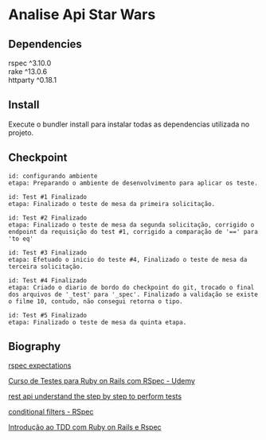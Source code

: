# Analise Api Star Wars

## Dependencies

rspec ^3.10.0<br />
rake ^13.0.6<br />
httparty ^0.18.1<br />

## Install

Execute o bundler install para instalar todas as dependencias utilizada no projeto.

## Checkpoint

```
id: configurando ambiente
etapa: Preparando o ambiente de desenvolvimento para aplicar os teste.

id: Test #1 Finalizado
etapa: Finalizado o teste de mesa da primeira solicitação.

id: Test #2 Finalizado
etapa: Finalizado o teste de mesa da segunda solicitação, corrigido o endpoint da requisição do test #1, corrigido a comparação de '==' para 'to eq'

id: Test #3 Finalizado
etapa: Efetuado o inicio do teste #4, Finalizado o teste de mesa da terceira solicitação.

id: Test #4 Finalizado
etapa: Criado o diario de bordo do checkpoint do git, trocado o final dos arquivos de '_test' para '_spec'. Finalizado a validação se existe o filme 10, contudo, não consegui retorna o tipo.

id: Test #5 Finalizado
etapa: Finalizado o teste de mesa da quinta etapa.
```

## Biography

<a href="https://www.rubydoc.info/gems/rspec-expectations/frames">rspec expectations</a>

<a href="https://www.udemy.com/course/curso-de-testes-ruby-com-rspec">Curso de Testes para Ruby on Rails com RSpec - Udemy</a>

<a href="https://br.sensedia.com/post/rest-api-understand-the-step-by-step-to-perform-tests">rest api understand the step by step to perform tests<a>

<a href="https://relishapp.com/rspec/rspec-core/v/3-8/docs/filtering/conditional-filters">conditional filters - RSpec</a>

<a href="https://www.youtube.com/watch?v=oIN1EIrebVA&ab_channel=ProgramadorShowzim">Introdução ao TDD com Ruby on Rails e Rspec</a>
